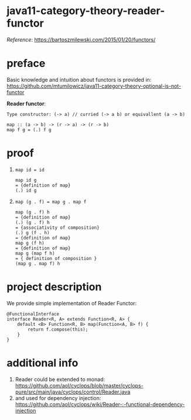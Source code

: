 # java11-category-theory-reader-functor
_Reference_: https://bartoszmilewski.com/2015/01/20/functors/

# preface
Basic knowledge and intuition about functors is provided in: 
https://github.com/mtumilowicz/java11-category-theory-optional-is-not-functor

**Reader functor**:
```
Type constructor: (-> a) // curried (-> a b) or equivallent (a -> b)

map :: (a -> b) -> (r -> a) -> (r -> b)
map f g = (.) f g
```

# proof
1. `map id = id`
    ```
    map id g
    = {definition of map}
    (.) id g
    ```
1. `map (g . f) = map g . map f`
    ```
    map (g . f) h 
    = {definition of map}
    (.) (g . f) h
    = {associativity of composition}
    (.) g (f . h)
    = {definition of map}
    map g (f h)
    = {definition of map}
    map g (map f h)
    = { definition of composition }
    (map g . map f) h
    ```
    
# project description
We provide simple implementation of Reader Functor:
```
@FunctionalInterface
interface Reader<R, A> extends Function<R, A> {
    default <B> Function<R, B> map(Function<A, B> f) {
        return f.compose(this);
    }
}

``` 

# additional info
1. Reader could be extended to monad: 
https://github.com/aol/cyclops/blob/master/cyclops-pure/src/main/java/cyclops/control/Reader.java
1. and used for dependency injection: 
https://github.com/aol/cyclops/wiki/Reader-:-functional-dependency-injection